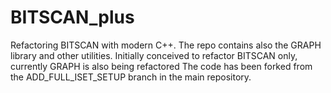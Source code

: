# BITSCAN_plus
Refactoring BITSCAN with modern C++.
The repo contains also the GRAPH library and other utilities. Initially conceived to refactor BITSCAN only, currently GRAPH is also being refactored
The code has been forked from the ADD_FULL_ISET_SETUP branch in the main repository.
